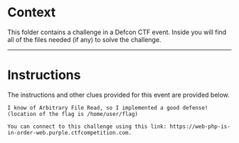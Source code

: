 # Context

This folder contains a challenge in a Defcon CTF event. Inside you will find all of the files needed (if any) to solve the challenge. 

---

# Instructions

The instructions and other clues provided for this event are provided below.

```
I know of Arbitrary File Read, so I implemented a good defense!
(location of the flag is /home/user/flag)

You can connect to this challenge using this link: https://web-php-is-in-order-web.purple.ctfcompetition.com.

```